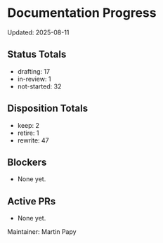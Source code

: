 # Documentation Progress

Updated: 2025-08-11

## Status Totals
- drafting: 17
- in-review: 1
- not-started: 32

## Disposition Totals
- keep: 2
- retire: 1
- rewrite: 47

## Blockers
- None yet.

## Active PRs
- None yet.

Maintainer: Martin Papy